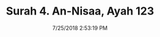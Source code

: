 ---
title       : "Surah 4. An-Nisaa, Ayah 123"
date        : 7/25/2018 2:53:19 PM
draft       : false
type        : "quran"
layout      : "compare"
BookCode    : "CMP"
SurahNumber : "4"
AyahNumber  : "123"
TotalAyah   : "176"
---